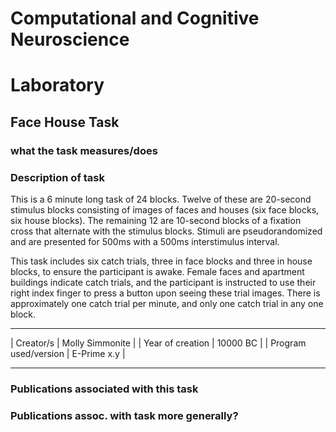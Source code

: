 # Computational and Cognitive Neuroscience
# Laboratory

## Face House Task

### what the task measures/does

### Description of task

This is a 6 minute long task of 24 blocks. Twelve of these are 20-second stimulus blocks consisting of images of faces and houses (six face blocks, six house blocks). The remaining 12 are 10-second blocks of a fixation cross that alternate with the stimulus blocks. Stimuli are pseudorandomized and are presented for 500ms with a 500ms interstimulus interval. 

This task includes six catch trials, three in face blocks and three in house blocks, to ensure the participant is awake. Female faces and apartment buildings indicate catch trials, and the participant is instructed to use their right index finger to press a button upon seeing these trial images. There is approximately one catch trial per minute, and only one catch trial in any one block. 

* * *
| Creator/s            | Molly Simmonite |
| Year of creation     | 10000 BC        |
| Program used/version | E-Prime x.y     |
* * * 

### Publications associated with this task

### Publications assoc. with task more generally?  





 
